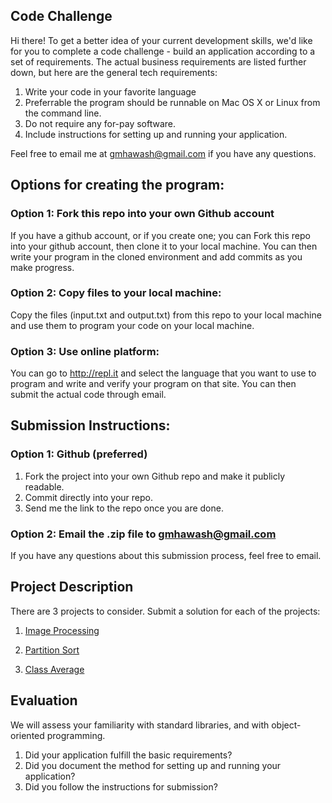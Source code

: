 ## Code Challenge

Hi there! To get a better idea of your current development skills, we'd like for you to complete a code challenge - build an application according to a set of requirements.  The actual business requirements are listed further down, but here are the general tech requirements:

1. Write your code in your favorite language
1. Preferrable the program should be runnable on Mac OS X or Linux from the command line.
1. Do not require any for-pay software.
1. Include instructions for setting up and running your application.

Feel free to email me at [gmhawash@gmail.com](gmhawash@gmail.com) if you have any questions.


## Options for creating the program:
### Option 1: Fork this repo into your own Github account
If you have a github account, or if you create one; you can Fork this repo into your github account, then clone it to your local machine.  You can then write your program in the cloned environment and add commits as you make progress.

### Option 2: Copy files to your local machine:
Copy the files (input.txt and output.txt) from this repo to your local machine and use them to program your code on your local machine.

### Option 3: Use online platform: 
You can go to http://repl.it and select the language that you want to use to program and write and verify your program on that site. You can then submit the actual code through email.

## Submission Instructions:

### Option 1: Github (preferred)
1. Fork the project into your own Github repo and make it publicly readable.
1. Commit directly into your repo.
1. Send me the link to the repo once you are done.


### Option 2: Email the .zip file to [gmhawash@gmail.com](gmhawash@gmail.com)

If you have any questions about this submission process, feel free to email.

## Project Description

There are 3 projects to consider.  Submit a solution for each of the projects:

1. [Image Processing](rotate/README.md)

2. [Partition Sort](partition_sort/README.md)

3. [Class Average](class_averages/README.md)


## Evaluation

We will assess your familiarity with standard libraries, and with object-oriented programming.

1. Did your application fulfill the basic requirements?
1. Did you document the method for setting up and running your application?
1. Did you follow the instructions for submission?

